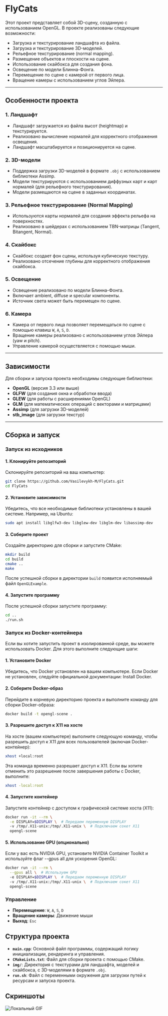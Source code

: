 # FlyCats

Этот проект представляет собой 3D-сцену, созданную с использованием OpenGL. В проекте реализованы следующие возможности:

- Загрузка и текстурирование ландшафта из файла.
- Загрузка и текстурирование 3D-моделей.
- Рельефное текстурирование (normal mapping).
- Размещение объектов и плоскости на сцене.
- Использование скайбокса для создания фона.
- Освещение по модели Блинна-Фонга.
- Перемещение по сцене с камерой от первого лица.
- Вращение камеры с использованием углов Эйлера.

---

## Особенности проекта

### 1. Ландшафт
- Ландшафт загружается из файла высот (heightmap) и текстурируется.
- Реализовано вычисление нормалей для корректного отображения освещения.
- Ландшафт масштабируется и позиционируется на сцене.

### 2. 3D-модели
- Поддержка загрузки 3D-моделей в формате `.obj` с использованием библиотеки Assimp.
- Модели текстурируются с использованием диффузных карт и карт нормалей (для рельефного текстурирования).
- Модели размещаются на сцене в заданных координатах.

### 3. Рельефное текстурирование (Normal Mapping)
- Используются карты нормалей для создания эффекта рельефа на поверхностях.
- Реализовано в шейдерах с использованием TBN-матрицы (Tangent, Bitangent, Normal).

### 4. Скайбокс
- Скайбокс создает фон сцены, используя кубическую текстуру.
- Реализовано отсечение глубины для корректного отображения скайбокса.

### 5. Освещение
- Освещение реализовано по модели Блинна-Фонга.
- Включает ambient, diffuse и specular компоненты.
- Источник света может быть перемещен по сцене.

### 6. Камера
- Камера от первого лица позволяет перемещаться по сцене с помощью клавиш `W`, `A`, `S`, `D`.
- Вращение камеры реализовано с использованием углов Эйлера (yaw и pitch).
- Управление камерой осуществляется с помощью мыши.

---

## Зависимости

Для сборки и запуска проекта необходимы следующие библиотеки:

- **OpenGL** (версия 3.3 или выше)
- **GLFW** (для создания окна и обработки ввода)
- **GLEW** (для работы с расширениями OpenGL)
- **GLM** (для математических операций с векторами и матрицами)
- **Assimp** (для загрузки 3D-моделей)
- **stb_image** (для загрузки текстур)

---

## Сборка и запуск

### Запуск из исходников

#### 1. Клонируйте репозиторий
Склонируйте репозиторий на ваш компьютер:

```bash
git clone https://github.com/Vasilevykh-M/FlyCats.git
cd FlyCats
```

#### 2. Установите зависимости

Убедитесь, что все необходимые библиотеки установлены в вашей системе. Например, на Ubuntu:

```bash
sudo apt install libglfw3-dev libglew-dev libglm-dev libassimp-dev
```

#### 3. Соберите проект

Создайте директорию для сборки и запустите CMake:

```bash
mkdir build
cd build
cmake ..
make
```

После успешной сборки в директории `build` появится исполняемый файл `OpenGLExample`.

#### 4. Запустите программу

После успешной сборки запустите программу:

```bash
cd ..
./run.sh
```

### Запуск из Docker-контейнера
Если вы хотите запустить проект в изолированной среде, вы можете использовать Docker. Для этого выполните следующие шаги:

#### 1. Установите Docker
Убедитесь, что Docker установлен на вашем компьютере. Если Docker не установлен, следуйте официальной документации: Install Docker.

#### 2. Соберите Docker-образ
Перейдите в корневую директорию проекта и выполните команду для сборки Docker-образа:

```bash
docker build -t opengl-scene .
```

#### 3. Разрешите доступ к X11 на хосте
На хосте (вашем компьютере) выполните следующую команду, чтобы разрешить доступ к X11 для всех пользователей (включая Docker-контейнер):
```bash
xhost +local:root
```
Эта команда временно разрешает доступ к X11. Если вы хотите отменить это разрешение после завершения работы с Docker, выполните:
```bash
xhost -local:root
```

#### 4. Запустите контейнер
Запустите контейнер с доступом к графической системе хоста (X11):


```bash
docker run -it --rm \
  -e DISPLAY=$DISPLAY \  # Передаем переменную DISPLAY
  -v /tmp/.X11-unix:/tmp/.X11-unix \  # Подключаем сокет X11
  opengl-scene
```

#### 5. Использование GPU (опционально)
Если у вас есть NVIDIA GPU, установите NVIDIA Container Toolkit и используйте флаг --gpus all для ускорения OpenGL:

```bash
docker run -it --rm \
  --gpus all \  # Используем GPU
  -e DISPLAY=$DISPLAY \  # Передаем переменную DISPLAY
  -v /tmp/.X11-unix:/tmp/.X11-unix \  # Подключаем сокет X11
  opengl-scene
```


### Управление

- **Перемещение**: `W`, `A`, `S`, `D`  
- **Вращение камеры**: Движение мыши  
- **Выход**: `Esc`  

## Структура проекта

- **`main.cpp`**: Основной файл программы, содержащий логику инициализации, рендеринга и управления.  
- **`CMakeLists.txt`**: Файл для сборки проекта с помощью CMake.  
- **`img/`**: Директория с текстурами для ландшафта, моделей и скайбокса, с 3D-моделями в формате `.obj`.  
- **`run.sh`**: Файл с переменными окружения для загрузки путей к ресурсам и запуска проекта.  

## Скриншоты

![Локальный GIF](images/result.gif)
